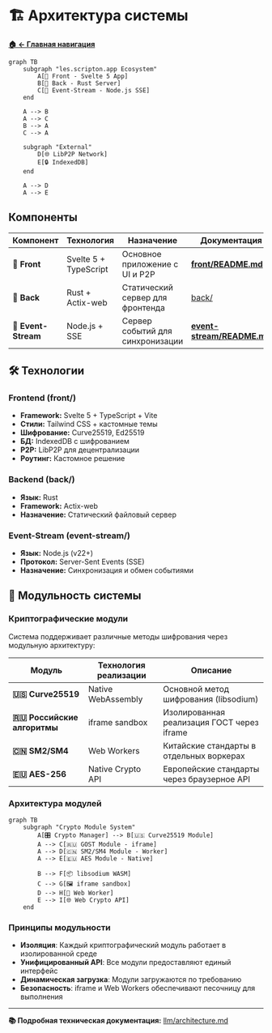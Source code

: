 # 🏗️ Архитектура системы

**[🏠 ← Главная навигация](../links.md)**

```mermaid
graph TB
    subgraph "les.scripton.app Ecosystem"
        A[📱 Front - Svelte 5 App] 
        B[🦀 Back - Rust Server]
        C[🌊 Event-Stream - Node.js SSE]
    end
    
    A --> B
    A --> C
    B --> A
    C --> A
    
    subgraph "External"
        D[🌐 LibP2P Network]
        E[🔒 IndexedDB]
    end
    
    A --> D
    A --> E
```

## Компоненты

| Компонент | Технология | Назначение | Документация |
|-----------|------------|------------|--------------|
| **📱 Front** | Svelte 5 + TypeScript | Основное приложение с UI и P2P | **[front/README.md](../front/README.md)** |
| **🦀 Back** | Rust + Actix-web | Статический сервер для фронтенда | [back/](../back/) |
| **🌊 Event-Stream** | Node.js + SSE | Сервер событий для синхронизации | **[event-stream/README.md](../event-stream/README.md)** |

## 🛠️ Технологии

### Frontend (front/)
- **Framework:** Svelte 5 + TypeScript + Vite
- **Стили:** Tailwind CSS + кастомные темы
- **Шифрование:** Curve25519, Ed25519
- **БД:** IndexedDB с шифрованием
- **P2P:** LibP2P для децентрализации
- **Роутинг:** Кастомное решение

### Backend (back/)
- **Язык:** Rust
- **Framework:** Actix-web
- **Назначение:** Статический файловый сервер

### Event-Stream (event-stream/)
- **Язык:** Node.js (v22+)
- **Протокол:** Server-Sent Events (SSE)
- **Назначение:** Синхронизация и обмен событиями

## 🧩 Модульность системы

### Криптографические модули
Система поддерживает различные методы шифрования через модульную архитектуру:

| Модуль | Технология реализации | Описание |
|--------|----------------------|----------|
| **🇺🇸 Curve25519** | Native WebAssembly | Основной метод шифрования (libsodium) |
| **🇷🇺 Российские алгоритмы** | iframe sandbox | Изолированная реализация ГОСТ через iframe |
| **🇨🇳 SM2/SM4** | Web Workers | Китайские стандарты в отдельных воркерах |
| **🇪🇺 AES-256** | Native Crypto API | Европейские стандарты через браузерное API |

### Архитектура модулей

```mermaid
graph TB
    subgraph "Crypto Module System"
        A[🎛️ Crypto Manager] --> B[🇺🇸 Curve25519 Module]
        A --> C[🇷🇺 GOST Module - iframe]
        A --> D[🇨🇳 SM2/SM4 Module - Worker]
        A --> E[🇪🇺 AES Module - Native]
        
        B --> F[📦 libsodium WASM]
        C --> G[🖼️ iframe sandbox]
        D --> H[👷 Web Worker]
        E --> I[🌐 Web Crypto API]
    end
```

### Принципы модульности
- **Изоляция**: Каждый криптографический модуль работает в изолированной среде
- **Унифицированный API**: Все модули предоставляют единый интерфейс
- **Динамическая загрузка**: Модули загружаются по требованию
- **Безопасность**: iframe и Web Workers обеспечивают песочницу для выполнения

---

**📚 Подробная техническая документация:** [llm/architecture.md](../llm/architecture.md)
